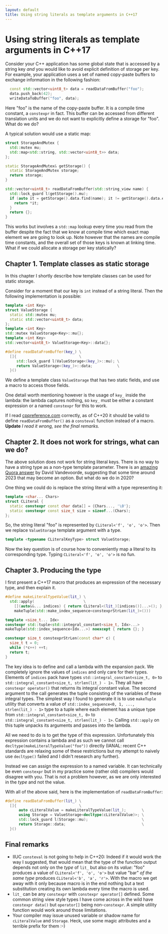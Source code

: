```yaml
---
layout: default
title: Using string literals as template arguments in C++17
---
```


# Using string literals as template arguments in C++17

Consider your C++ application has some global state that is accessed by a string key *and* you would like to avoid 
explicit definition of storage per key. For example, your application uses a set of named copy-paste buffers to exchange
information in the following fashion:

```c++
  const std::vector<uint8_t> data = readDataFromBuffer("foo");
  data.push_back(42);
  writeDataToBuffer("foo", data);
```

Here "foo" is the name of the copy-paste buffer. It is a compile time constant, a `constexpr` in fact. This buffer can
be accessed from different translation units and we do not want to explicitly define a storage for "foo". What do we do?

A typical solution would use a static map:

```c++
struct StorageAndMutex {
  std::mutex mu;
  std::map<std::string, std::vector<uint8_t>> data;
};

static StorageAndMutex& getStorage() {
  static StorageAndMutex storage;
  return storage;
}

std::vector<uint8_t> readDataFromBuffer(std::string_view name) {
  std::lock_guard l(getStorage().mu);
  if (auto it = getStorage().data.find(name); it != getStorage().data.end()) {
    return *it;
  }
  return {};
}
```

This works but involves a `std::map` lookup every time you read from the buffer despite the fact that we know at
compile time which exact map element we are going to look up. Note however that the names are compile time constants, 
and the overall set of those keys is known at linking time. What if we could allocate a storage per key statically?

## Chapter 1. Template classes as static storage

In this chapter I shortly describe how template classes can be used for static storage.

Consider for a moment that our key is `int` instead of a string literal. Then the following implementation is possible:

```c++
template <int Key>
struct ValueStorage {
  static std::mutex mu;
  static std::vector<uint8_t> data;
};
template <int Key>
std::mutex ValueStorage<Key>::mu{};
template <int Key>
std::vector<uint8_t> ValueStorage<Key>::data{};

#define readDataFromBuffer(key_) \
  []{                            \
     std::lock_guard l(ValueStorage<(key_)>::mu); \
     return ValueStorage<(key_)>::data;           \
  }()
```

We define a template class `ValueStorage` that has two static fields, and use a macro to access those fields.

One detail worth mentioning however is the usage of `key_` inside the lambda: the lambda captures nothing,
so `key_` must be either a constant expression or a named `constexpr` for this to work.

If I read [cppreference.com](https://en.cppreference.com/w/cpp/language/consteval) correctly, as of C++20 
it should be valid to define `readDataFromBuffer()` as a `consteval` function instead of a macro.
**Update** *I read it wrong, see the final remarks.*

## Chapter 2. It does not work for strings, what can we do?

The above solution does not work for string literal keys. There is no way to have a string type as a non-type template
parameter. There is an [amazing Quora answer](https://www.quora.com/How-do-you-pass-a-string-literal-as-a-parameter-to-a-C-template-class) by David Vandevoorde,
suggesting that some time around 2023 that may become an option. But what do we do in 2020?

One thing we could do is replace the string literal with a type representing it:

```c++
template <char... Chars>
struct CLiteral {
  static constexpr const char data[] = {Chars..., '\0'};
  static constexpr const size_t size = sizeof...(Chars);
};
```

So, the string literal "foo" is represented by `CLiteral<'f', 'o', 'o'>`. Then we replace `ValueStorage` template argument with a type.

```c++
template <typename CLiteralKeyType> struct ValueStorage;
```

Now the key question is of course how to conveniently map a literal to its corresponding type. Typing `CLiteral<'f', 'o', 'o'>` is no fun.

## Chapter 3. Producing the type

I first present a C++17 macro that produces an expression of the necessary type, and then explain it.

```c++
#define makeLiteralTypeValue(lit_) \
  std::apply(                      \
    [](auto&&... indices) { return CLiteral<(lit_)[indices()]...>(); }, \
    makeTuple(std::make_index_sequence<constexprStrLen(lit_)>()))

template <size_t... Idx>
constexpr std::tuple<std::integral_constant<size_t, Idx>...> 
makeTuple(std::index_sequence<Idx...>) noexcept { return {}; }

constexpr size_t constexprStrLen(const char* c) {
  size_t t = 0;
  while (*c++) ++t;
  return t;
}
```
    
The key idea is to define and call a lambda with the expansion pack. We completely ignore the values of `indices`
and only care for their types. Elements of `indices` pack have types `std::integral_constant<size_t, 0>` to
`std::integral_constant<size_t, strlen(lit_) - 1>`. They all have `constexpr operator()` that returns its integral
constant value. The second argument to the call generates the tuple consisting of the variables of these integral types.
The simplest way I found to generate it is to use `makeTuple` utility that converts a value of 
`std::index_sequence<0, 1, ..., strlen(lit_) - 1>` type to a tuple where each element has a unique
type from `std::integral_constant<size_t, 0>` to `std::integral_constant<size_t, strlen(lit_) - 1>`. Calling
`std::apply` on this tuple unpacks its arguments and passes into the lambda.

All we need to do is to get the type of this expression. Unfortunately this expression contains a lambda and
as such we cannot call `decltype(makeLiteralTypeValue("foo"))` directly (IANAL: recent C++ standards are relaxing 
some of these restrictions but my attempt to naively use `decltype()` failed and I didn't research any further).

Instead we can assign the expression to a named variable. It can technically be even `constexpr` but in my practice
some (rather old) compilers would disagree with you. That is not a problem however, as we are only interested
in the *type* and not the value.

With all of the above said, here is the implementation of `readDataFromBuffer`:

```c++
#define readDataFromBuffer(lit_) \
  []{                            \
      auto cLiteralValue = makeLiteralTypeValue(lit_);       \
      using Storage = ValueStorage<decltype(cLiteralValue)>; \
      std::lock_guard l(Storage::mu);                        \
      return Storage::data;                                  \
  }()
```

## Final remarks

- IIUC `consteval` is not going to help in C++20: Indeed if it would work the way I suggested, that would mean
  that the type of the function output depends not only on the *type* of `lit_` but also on its *value*:
  "foo" produces a value of `CLiteral<'f', 'o', 'o'>` but value "bar" *of the same type* produces `CLiteral<'b', 'a', 'r'>`.
  With the macro we get away with it only because macro is in the end nothing but a text substitution creating its own
  lambda every time the macro is used.
- `lit_` can be any `constexpr` with `constexpr operator[]` defined. Some common string view style types I have
  come across in the wild have `constexpr data()` but `operator[]` being non-`constexpr`. A simple utility function
  would work around those limitations.
- Your compiler may issue unused variable or shadow name for `cLiteralValue` and `Storage`. Heck, use some magic 
  attributes and a terrible prefix for them :-)
